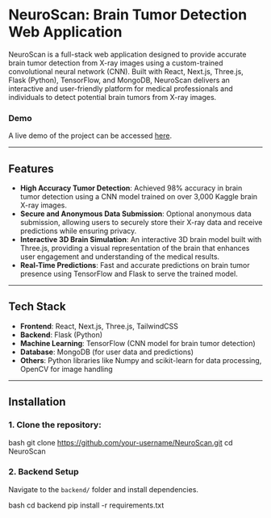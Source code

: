 # NeuroScan: Brain Tumor Detection Web Application

NeuroScan is a full-stack web application designed to provide accurate brain tumor detection from X-ray images using a custom-trained convolutional neural network (CNN). Built with React, Next.js, Three.js, Flask (Python), TensorFlow, and MongoDB, NeuroScan delivers an interactive and user-friendly platform for medical professionals and individuals to detect potential brain tumors from X-ray images.

### Demo

A live demo of the project can be accessed [here](#).

---

## Features

- **High Accuracy Tumor Detection**: Achieved 98% accuracy in brain tumor detection using a CNN model trained on over 3,000 Kaggle brain X-ray images.
- **Secure and Anonymous Data Submission**: Optional anonymous data submission, allowing users to securely store their X-ray data and receive predictions while ensuring privacy.
- **Interactive 3D Brain Simulation**: An interactive 3D brain model built with Three.js, providing a visual representation of the brain that enhances user engagement and understanding of the medical results.
- **Real-Time Predictions**: Fast and accurate predictions on brain tumor presence using TensorFlow and Flask to serve the trained model.

---

## Tech Stack

- **Frontend**: React, Next.js, Three.js, TailwindCSS
- **Backend**: Flask (Python)
- **Machine Learning**: TensorFlow (CNN model for brain tumor detection)
- **Database**: MongoDB (for user data and predictions)
- **Others**: Python libraries like Numpy and scikit-learn for data processing, OpenCV for image handling

---

## Installation

### 1. Clone the repository:

bash
git clone https://github.com/your-username/NeuroScan.git
cd NeuroScan


### 2. Backend Setup

Navigate to the `backend/` folder and install dependencies.

bash
cd backend
pip install -r requirements.txt

 
